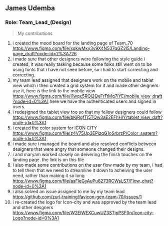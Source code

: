 ## James Udemba
### Role: Team_Lead_(Design)

>My contributions
1. i created the mood board for the landing page of Team_70 https://www.figma.com/file/xgkwMxy3v9X4N537qGZ2l5/Landing-page_draft?node-id=2%3A726 
2. i made sure that other designers were following the style guide i created, it was really tasking because some folks still went on to be using fonts that i have not seen before, so i had to start correcting and correcting.
3. my team lead assigned that designers work on the mobile and tablet view which i then created a grid system for it and made other deigners use it, here is the link to the mobile view https://www.figma.com/file/I1wqx5RQj2QeFrTtMq7iYE/mobile_view_draft?node-id=0%3A1 here we have the authenticated users and signed in users.
4. i redesigned the tablet view too so that my fellow designers could follow https://www.figma.com/file/bKjRgfTj5TQw3aE2EFhHlY/tablet_view_daft?node-id=0%3A1 
5. i created the color system for ICON CITY https://www.figma.com/file/z4V75Up3EPjzqG1oSrbrzP/Color_system?node-id=0%3A1
6. i made sure i managed the board and also resolved conflicts between designers that were angry that someone changed their designs. 
7. i and maryam worked closely on deivering the finish touches on the landing page. the link is on this file
8. I also made some contributions on the user flow made by my team, i had to tell them that we need to streamline it down to acheiving the user need, rather than making it so long https://www.figma.com/file/asFleGyAuPu8273RCWsLS7/Flow_chat?node-id=0%3A1
9. i also solved an issue assigned to me by my team lead https://github.com/zuri-training/favicon-gen-team-70/issues/1
10. i re-created the logo for Icon-city and was approved by the team lead and other desgners https://www.figma.com/file/W2ElWEXCuwUZ3STipPSF0n/Icon-city-Logo?node-id=0%3A1
